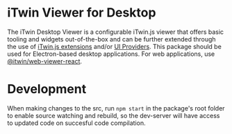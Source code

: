 # iTwin Viewer for Desktop

The iTwin Desktop Viewer is a configurable iTwin.js viewer that offers basic tooling and widgets out-of-the-box and can be further extended through the use of [iTwin.js extensions](https://github.com/imodeljs/extension-sample) and/or [UI Providers](https://www.itwinjs.org/learning/ui/augmentingui/). This package should be used for Electron-based desktop applications. For web applications, use [@itwin/web-viewer-react](https://www.npmjs.com/package/@itwin/web-viewer-react).

# Development

When making changes to the src, run `npm start` in the package's root folder to enable source watching and rebuild, so the dev-server will have access to updated code on succesful code compilation.

